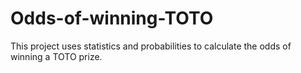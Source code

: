 # Odds-of-winning-TOTO
This project uses statistics and probabilities to calculate the odds of winning a TOTO prize.
